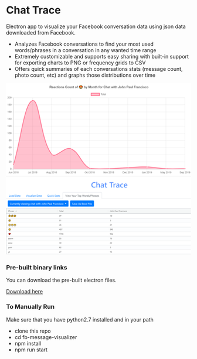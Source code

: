 # Chat Trace 
Electron app to visualize your Facebook conversation data using json data downloaded from Facebook. 
* Analyzes Facebook conversations to find your most used words/phrases in a conversation in any wanted time range
* Extremely customizable and supports easy sharing with built-in support for exporting charts to PNG or frequency grids to CSV 
* Offers quick summaries of each conversations stats (message count, photo count, etc) and graphs those distributions over time

<p align = "center">
  <img width="700" alt="sample chart" src="https://github.com/jpfranci/facebook-messages-visualizer/blob/master/fb-message-visualizer/example_images/Chart.png?raw=true)">
  <img width="700" alt="sample grid" src="https://github.com/jpfranci/facebook-messages-visualizer/blob/master/fb-message-visualizer/example_images/Grid.PNG?raw=true">
</p>


### Pre-built binary links
You can download the pre-built electron files.
<p>
  <a href = https://drive.google.com/drive/u/2/folders/1ypjr27aGRpU-tw6inGdcn9uNb-1RAvN7>Download here</a>
</p>
 
 ### To Manually Run
Make sure that you have python2.7 installed and in your path

* clone this repo
* cd fb-message-visualizer
* npm install
* npm run start
